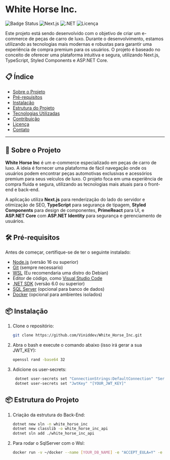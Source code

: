 # White Horse Inc.

![Badge Status](https://img.shields.io/badge/status-Em%20Desenvolvimento-yellow)
![Next.js](https://img.shields.io/badge/Next.js-%3E%3D%2012.0-blue)
![.NET](https://img.shields.io/badge/.NET-%3E%3D%206.0-blue)
![Licença](https://img.shields.io/badge/licen%C3%A7a-MIT-green)

Este projeto está sendo desenvolvido com o objetivo de criar um e-commerce de peças de carro de luxo. Durante o desenvolvimento, estamos utilizando as tecnologias mais modernas e robustas para garantir uma experiência de compra premium para os usuários. O projeto é baseado no conceito de oferecer uma plataforma intuitiva e segura, utilizando Next.js, TypeScript, Styled Components e ASP.NET Core.

## 📋 Índice

- [Sobre o Projeto](#sobre-o-projeto)
- [Pré-requisitos](#pré-requisitos)
- [Instalação](#instalação)
- [Estrutura do Projeto](#estrutura-do-projeto)
- [Tecnologias Utilizadas](#tecnologias-utilizadas)
- [Contribuição](#contribuição)
- [Licença](#licença)
- [Contato](#contato)

---

## 🚀 Sobre o Projeto

**White Horse Inc** é um e-commerce especializado em peças de carro de luxo. A ideia é fornecer uma plataforma de fácil navegação onde os usuários podem encontrar peças automotivas exclusivas e acessórios premium para seus veículos de luxo. O projeto foca em uma experiência de compra fluida e segura, utilizando as tecnologias mais atuais para o front-end e back-end.

A aplicação utiliza **Next.js** para renderização do lado do servidor e otimização de SEO, **TypeScript** para segurança de tipagem, **Styled Components** para design de componentes, **PrimeReact** para UI, e **ASP.NET Core** com **ASP.NET Identity** para segurança e gerenciamento de usuários.

## 🛠 Pré-requisitos

Antes de começar, certifique-se de ter o seguinte instalado:

- [Node.js](https://nodejs.org/) (versão 16 ou superior)
- [Git](https://git-scm.com/) (sempre necessario)
- [WSL](https://www.youtube.com/watch?v=o1_E4PBl30s)  (Eu recomendaria uma distro do Debian)
- Editor de código, como [Visual Studio Code](https://code.visualstudio.com/)
- [.NET SDK](https://dotnet.microsoft.com/download) (versão 6.0 ou superior)
- [SQL Server](https://blog.balta.io/sql-server-docker/) (opcional para banco de dados)
- [Docker](https://www.docker.com/) (opcional para ambientes isolados)


## 📦 Instalação

1. Clone o repositório:
   ```bash
   git clone https://github.com/Viniddev/White_Horse_Inc.git
   
2. Abra o bash e execute o comando abaixo (isso irá gerar a sua JWT_KEY):
   ```bash
   openssl rand -base64 32
   
3. Adicione os user-secrets:
   ```bash
    dotnet user-secrets set "ConnectionStrings:DefaultConnection" "Server=localhost,1433;Database=[YOUR_DB];User ID=sa;Password=[YOUR_PASSWORD];TrustServerCertificate=True;Encrypt=True;Trusted_Connection=True;"
    dotnet user-secrets set "JwtKey" "[YOUR_JWT_KEY]"


## 📦 Estrutura do Projeto

1. Criação da estrutura do Back-End:
   ```bash
   dotnet new sln -n white_horse_inc
   dotnet new classlib -o white_horse_inc_api
   dotnet sln add ./white_horse_inc_api
   
2. Para rodar o SqlServer com o Wsl:
   ```bash
   docker run -v ~/docker --name [YOUR_DB_NAME] -e "ACCEPT_EULA=Y" -e "MSSQL_SA_PASSWORD=[YOUR_PASSWORD]" -p 1433:1433 -d mcr.microsoft.com/mssql/server